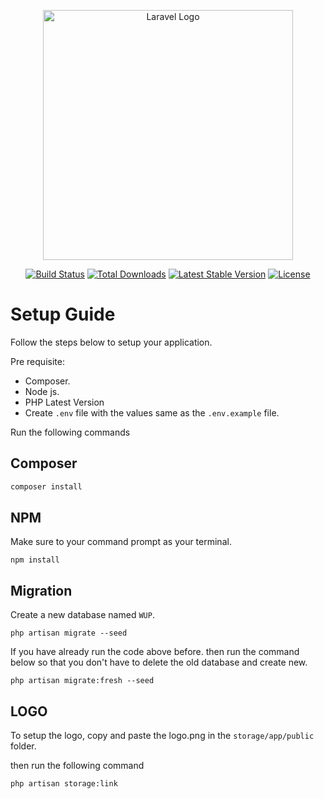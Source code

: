 <p align="center"><a href="https://laravel.com" target="_blank"><img src="https://raw.githubusercontent.com/laravel/art/master/logo-lockup/5%20SVG/2%20CMYK/1%20Full%20Color/laravel-logolockup-cmyk-red.svg" width="400" alt="Laravel Logo"></a></p>

<p align="center">
<a href="https://github.com/laravel/framework/actions"><img src="https://github.com/laravel/framework/workflows/tests/badge.svg" alt="Build Status"></a>
<a href="https://packagist.org/packages/laravel/framework"><img src="https://img.shields.io/packagist/dt/laravel/framework" alt="Total Downloads"></a>
<a href="https://packagist.org/packages/laravel/framework"><img src="https://img.shields.io/packagist/v/laravel/framework" alt="Latest Stable Version"></a>
<a href="https://packagist.org/packages/laravel/framework"><img src="https://img.shields.io/packagist/l/laravel/framework" alt="License"></a>
</p>

# Setup Guide

Follow the steps below to setup your application.

Pre requisite:

-   Composer.
-   Node js.
-   PHP Latest Version
-   Create `.env` file with the values same as the `.env.example` file.

Run the following commands

## Composer

```php
composer install
```

## NPM

Make sure to your command prompt as your terminal.

```nodejs
npm install
```

## Migration

Create a new database named `WUP`.

```
php artisan migrate --seed
```

If you have already run the code above before. then run the command below so that you don't have to delete the old database and create new.

```
php artisan migrate:fresh --seed
```

## LOGO

To setup the logo, copy and paste the logo.png in the `storage/app/public` folder.

then run the following command

```
php artisan storage:link
```
